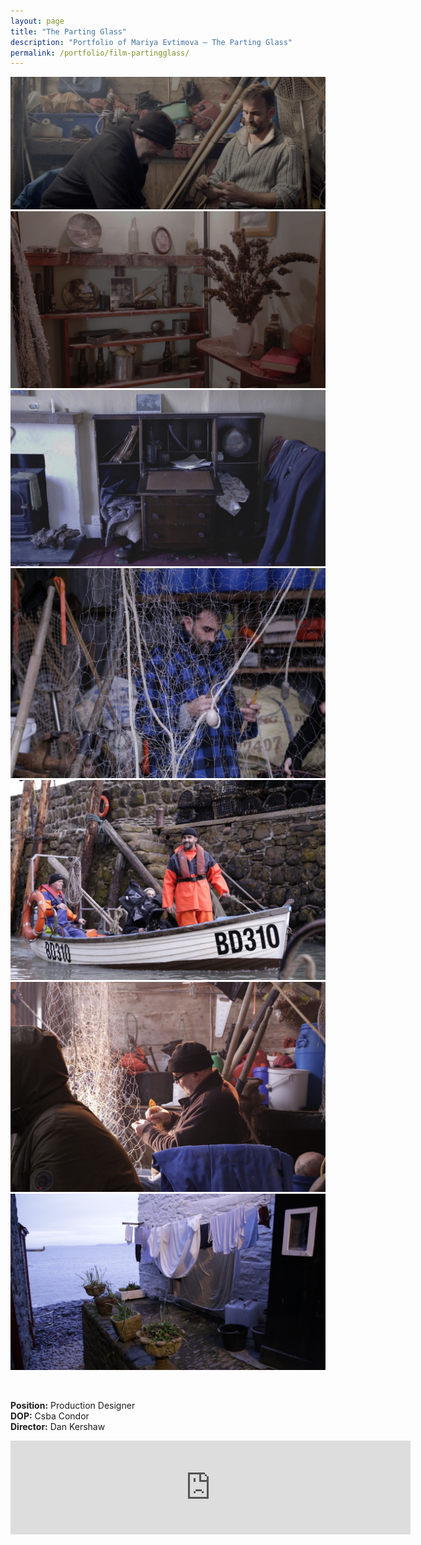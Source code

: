 ```yaml
---
layout: page
title: "The Parting Glass"
description: "Portfolio of Mariya Evtimova — The Parting Glass"
permalink: /portfolio/film-partingglass/
---
```

<div class="carousel" data-transition="fade" data-autoplay>
<div><img src="/assets/img/slide/pg/001.jpg" alt=""></div>
<div><img src="/assets/img/slide/pg/002.jpg" alt=""></div>
<div><img src="/assets/img/slide/pg/003.jpg" alt=""></div>
<div><img src="/assets/img/slide/pg/004.jpg" alt=""></div>
<div><img src="/assets/img/slide/pg/005.jpg" alt=""></div>
<div><img src="/assets/img/slide/pg/006.jpg" alt=""></div>
<div><img src="/assets/img/slide/pg/007.jpg" alt=""></div>
</div>

<p>&nbsp;</p>

<p class="text-center">
<strong>Position:</strong> Production Designer<br>
<strong>DOP:</strong> Csba Condor<br>  
<strong>Director:</strong> Dan Kershaw  
</p>

<div class="VideoContainer">
<iframe class="VideoContainer-frame" width="640" src="https://www.youtube.com/embed/Lyap_-3mDaU" frameborder="0" allowfullscreen></iframe>
</div>
